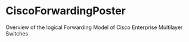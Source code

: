 # CiscoForwardingPoster
Overview of the logical Forwarding Model of Cisco Enterprise Multilayer Switches
